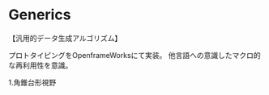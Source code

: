 Generics
========
【汎用的データ生成アルゴリズム】

プロトタイピングをOpenframeWorksにて実装。
他言語への意識したマクロ的な再利用性を意識。

1.角錐台形視野


